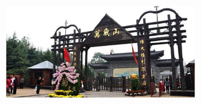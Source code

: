![image](https://github.com/DSteppenwolf/WebGIS_Pictures/blob/main/%E4%B8%87%E5%B2%81%E5%B1%B1%C2%B7%E5%A4%A7%E5%AE%8B%E6%AD%A6%E4%BE%A0%E5%9F%8E.jpg)
